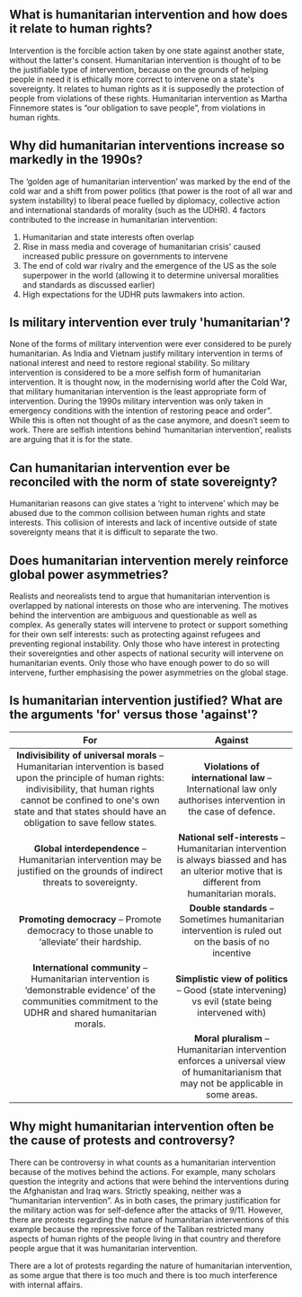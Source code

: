 ## What is humanitarian intervention and how does it relate to human rights?
Intervention is the forcible action taken by one state against another state, without the latter's consent. Humanitarian intervention is thought of to be the justifiable type of intervention, because on the grounds of helping people in need it is ethically more correct to intervene on a state's sovereignty. It relates to human rights as it is supposedly the protection of people from violations of these rights. Humanitarian intervention as Martha Finnemore states is “our obligation to save people”, from violations in human rights.   
## Why did humanitarian interventions increase so markedly in the 1990s?
The ‘golden age of humanitarian intervention’ was marked by the end of the cold war and a shift from power politics (that power is the root of all war and system instability) to liberal peace fuelled by diplomacy, collective action and international standards of morality (such as the UDHR). 4 factors contributed to the increase in humanitarian intervention:

1. Humanitarian and state interests often overlap
2. Rise in mass media and coverage of humanitarian crisis’ caused increased public pressure on governments to intervene
3. The end of cold war rivalry and the emergence of the US as the sole superpower in the world (allowing it to determine universal moralities and standards as discussed earlier)
4. High expectations for the UDHR puts lawmakers into action.

## Is military intervention ever truly 'humanitarian'?
None of the forms of military intervention were ever considered to be purely humanitarian. As India and Vietnam justify military intervention in terms of national interest and need to restore regional stability. So military intervention is considered to be a more selfish form of humanitarian intervention.  It is thought now, in the modernising world after the Cold War, that military humanitarian intervention is the least appropriate form of intervention. During the 1990s military intervention was only taken in emergency conditions with the intention of restoring peace and order”. While this is often not thought of as the case anymore, and doesn’t seem to work. There are selfish intentions behind ‘humanitarian intervention’, realists are arguing that it is for the state.
## Can humanitarian intervention ever be reconciled with the norm of state sovereignty?
Humanitarian reasons can give states a ‘right to intervene’ which may be abused due to the common collision between human rights and state interests. This collision of interests and lack of incentive outside of state sovereignty means that it is difficult to separate the two.
## Does humanitarian intervention merely reinforce global power asymmetries?
Realists and neorealists tend to argue that humanitarian intervention is overlapped by national interests on those who are intervening. The motives behind the intervention are ambiguous and questionable as well as complex. As generally states will intervene to protect or support something for their own self interests: such as protecting against refugees and preventing regional instability.  Only those who have interest in protecting their sovereignties and other aspects of national security will intervene on humanitarian events. Only those who have enough power to do so will intervene, further emphasising the power asymmetries on the global stage. 
## Is humanitarian intervention justified? What are the arguments 'for' versus those 'against'?

|**For**|**Against**|
| :-: | :-: |
|**Indivisibility of universal morals** – Humanitarian intervention is based upon the principle of human rights: indivisibility, that human rights cannot be confined to one's own state and that states should have an obligation to save fellow states.|**Violations of international law** – International law only authorises intervention in the case of defence.|
|**Global interdependence** – Humanitarian intervention may be justified on the grounds of indirect threats to sovereignty.|**National self-interests** – Humanitarian intervention is always biassed and has an ulterior motive that is different from humanitarian morals.|
|**Promoting democracy** – Promote democracy to those unable to ‘alleviate’ their hardship.|**Double standards** – Sometimes humanitarian intervention is ruled out on the basis of no incentive|
|**International community** – Humanitarian intervention is ‘demonstrable evidence’ of the communities commitment to the UDHR and shared humanitarian morals. |**Simplistic view of politics** – Good (state intervening) vs evil (state being intervened with)|
||**Moral pluralism** – Humanitarian intervention enforces a universal view of humanitarianism that may not be applicable in some areas.|

## Why might humanitarian intervention often be the cause of protests and controversy?
There can be controversy in what counts as a humanitarian intervention because of the motives behind the actions. For example, many scholars question the integrity and actions that were behind the interventions during the Afghanistan and Iraq wars. Strictly speaking, neither was a “humanitarian intervention”. As in both cases, the primary justification for the military action was for self-defence after the attacks of 9/11. However, there are protests regarding the nature of humanitarian interventions of this example because the repressive force of the Taliban restricted many aspects of human rights of the people living in that country and therefore people argue that it was humanitarian intervention. 

There are a lot of protests regarding the nature of humanitarian intervention, as some argue that there is too much and there is too much interference with internal affairs. 
